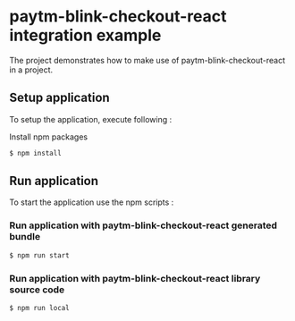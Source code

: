 # paytm-blink-checkout-react integration example

The project demonstrates how to make use of paytm-blink-checkout-react in a project.

## Setup application

To setup the application, execute following :

Install npm packages

```sh
$ npm install
```

## Run application

To start the application use the npm scripts : 

### Run application with paytm-blink-checkout-react generated bundle

```sh
$ npm run start
```

### Run application with paytm-blink-checkout-react library source code

```sh
$ npm run local
```
